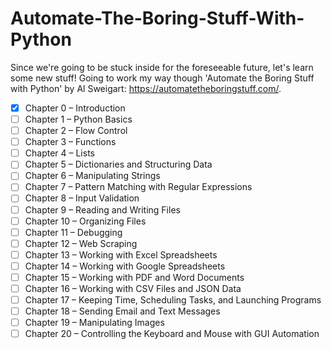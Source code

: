 # Automate-The-Boring-Stuff-With-Python

Since we're going to be stuck inside for the foreseeable future, let's learn some new stuff! Going to work my way though 'Automate the Boring Stuff with Python' by Al Sweigart: https://automatetheboringstuff.com/.

- [x] Chapter 0 – Introduction
- [ ] Chapter 1 – Python Basics
- [ ] Chapter 2 – Flow Control
- [ ] Chapter 3 – Functions
- [ ] Chapter 4 – Lists
- [ ] Chapter 5 – Dictionaries and Structuring Data
- [ ] Chapter 6 – Manipulating Strings
- [ ] Chapter 7 – Pattern Matching with Regular Expressions
- [ ] Chapter 8 – Input Validation
- [ ] Chapter 9 – Reading and Writing Files
- [ ] Chapter 10 – Organizing Files
- [ ] Chapter 11 – Debugging
- [ ] Chapter 12 – Web Scraping
- [ ] Chapter 13 – Working with Excel Spreadsheets
- [ ] Chapter 14 – Working with Google Spreadsheets
- [ ] Chapter 15 – Working with PDF and Word Documents
- [ ] Chapter 16 – Working with CSV Files and JSON Data
- [ ] Chapter 17 – Keeping Time, Scheduling Tasks, and Launching Programs
- [ ] Chapter 18 – Sending Email and Text Messages
- [ ] Chapter 19 – Manipulating Images
- [ ] Chapter 20 – Controlling the Keyboard and Mouse with GUI Automation
